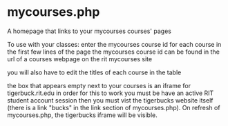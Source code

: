 # mycourses.php
A homepage that links to your mycourses courses' pages

To use with your classes:
  enter the mycourses course id for each course in the first few lines of the page
  the mycourses course id can be found in the url of a courses webpage on the rit mycourses site
  
  you will also have to edit the titles of each course in the table
  
  the box that appears empty next to your courses is an iframe for tigerbuck.rit.edu
  in order for this to work you must be have an active RIT student account session then
  you must vist the tigerbucks website itself (there is a link "bucks" in the link section of mycourses.php).
  On refresh of mycourses.php, the tigerbucks iframe will be visible.
